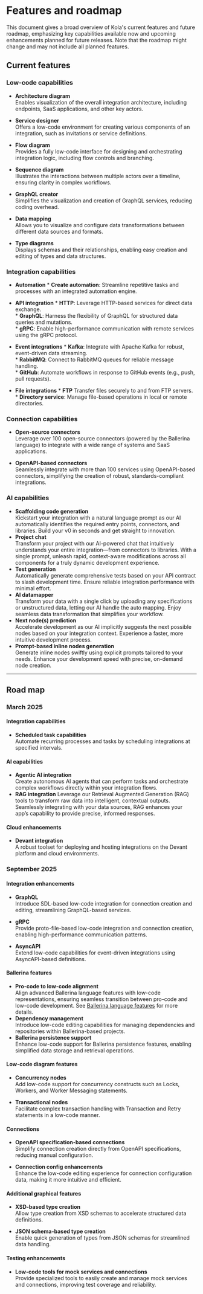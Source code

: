 # **Features and roadmap**

This document gives a broad overview of Kola's current features and future roadmap, emphasizing key capabilities available now and upcoming enhancements planned for future releases. Note that the roadmap might change and may not include all planned features.

## **Current features**

### **Low-code capabilities**

* **Architecture diagram**  
   Enables visualization of the overall integration architecture, including endpoints, SaaS applications, and other key actors.

* **Service designer**  
   Offers a low-code environment for creating various components of an integration, such as invitations or service definitions.

* **Flow diagram**  
   Provides a fully low-code interface for designing and orchestrating integration logic, including flow controls and branching.

* **Sequence diagram**  
   Illustrates the interactions between multiple actors over a timeline, ensuring clarity in complex workflows.

* **GraphQL creator**  
   Simplifies the visualization and creation of GraphQL services, reducing coding overhead.

* **Data mapping**  
   Allows you to visualize and configure data transformations between different data sources and formats.

* **Type diagrams**  
   Displays schemas and their relationships, enabling easy creation and editing of types and data structures.


### **Integration capabilities**

* **Automation**
      * **Create automation**: Streamline repetitive tasks and processes with an integrated automation engine.

* **API integration**
      * **HTTP**: Leverage HTTP-based services for direct data exchange.  
      * **GraphQL**: Harness the flexibility of GraphQL for structured data queries and mutations.  
      * **gRPC**: Enable high-performance communication with remote services using the gRPC protocol.

* **Event integrations**
      * **Kafka**: Integrate with Apache Kafka for robust, event-driven data streaming.  
      * **RabbitMQ**: Connect to RabbitMQ queues for reliable message handling.  
      * **GitHub**: Automate workflows in response to GitHub events (e.g., push, pull requests).

* **File integrations**
      * **FTP** Transfer files securely to and from FTP servers.  
      * **Directory service**: Manage file-based operations in local or remote directories.

### **Connection capabilities**

* **Open-source connectors**  
  Leverage over 100 open-source connectors (powered by the Ballerina language) to integrate with a wide range of systems and SaaS applications.  
    
* **OpenAPI-based connectors**  
  Seamlessly integrate with more than 100 services using OpenAPI-based connectors, simplifying the creation of robust, standards-compliant integrations.


### **AI capabilities**

* **Scaffolding code generation**  
  Kickstart your integration with a natural language prompt as our AI automatically identifies the required entry points, connectors, and libraries. Build your v0 in seconds and get straight to innovation.  
* **Project chat**  
  Transform your project with our AI-powered chat that intuitively understands your entire integration—from connectors to libraries. With a single prompt, unleash rapid, context-aware modifications across all components for a truly dynamic development experience.  
* **Test generation**  
  Automatically generate comprehensive tests based on your API contract to slash development time. Ensure reliable integration performance with minimal effort.  
* **AI datamapper**  
  Transform your data with a single click by uploading any specifications or unstructured data, letting our AI handle the auto mapping. Enjoy seamless data transformation that simplifies your workflow.  
* **Next node(s) prediction**  
  Accelerate development as our AI implicitly suggests the next possible nodes based on your integration context. Experience a faster, more intuitive development process.  
* **Prompt-based inline nodes generation**  
  Generate inline nodes swiftly using explicit prompts tailored to your needs. Enhance your development speed with precise, on-demand node creation.
---

## Road map

### **March 2025**

#### **Integration capabilities**

* **Scheduled task capabilities**  
   Automate recurring processes and tasks by scheduling integrations at specified intervals.

#### **AI capabilities**

* **Agentic AI integration**  
   Create autonomous AI agents that can perform tasks and orchestrate complex workflows directly within your integration flows.  
* **RAG integration** 
   Leverage our Retrieval Augmented Generation (RAG) tools to transform raw data into intelligent, contextual outputs. Seamlessly integrating with your data sources, RAG enhances your app’s capability to provide precise, informed responses. 

#### **Cloud enhancements**

* **Devant integration**  
   A robust toolset for deploying and hosting integrations on the Devant platform and cloud environments.


### **September 2025**

#### **Integration enhancements**

* **GraphQL**  
   Introduce SDL-based low-code integration for connection creation and editing, streamlining GraphQL-based services.

* **gRPC**  
   Provide proto-file-based low-code integration and connection creation, enabling high-performance communication patterns.

* **AsyncAPI**  
   Extend low-code capabilities for event-driven integrations using AsyncAPI-based definitions.

#### **Ballerina features**

* **Pro-code to low-code alignment**  
   Align advanced Ballerina language features with low-code representations, ensuring seamless transition between pro-code and low-code development.
   See [Ballerina language features](language-support.md) for more details.
* **Dependency management**  
   Introduce low-code editing capabilities for managing dependencies and repositories within Ballerina-based projects.
* **Ballerina persistence support**  
   Enhance low-code support for Ballerina persistence features, enabling simplified data storage and retrieval operations.

#### **Low-code diagram features**

* **Concurrency nodes**  
   Add low-code support for concurrency constructs such as Locks, Workers, and Worker Messaging statements.

* **Transactional nodes**  
   Facilitate complex transaction handling with Transaction and Retry statements in a low-code manner.

#### **Connections**

* **OpenAPI specification-based connections**  
   Simplify connection creation directly from OpenAPI specifications, reducing manual configuration.

* **Connection config enhancements**  
   Enhance the low-code editing experience for connection configuration data, making it more intuitive and efficient.

#### **Additional graphical features**

* **XSD-based type creation**  
   Allow type creation from XSD schemas to accelerate structured data definitions.

* **JSON schema-based type creation**  
   Enable quick generation of types from JSON schemas for streamlined data handling.

#### **Testing enhancements**

* **Low-code tools for mock services and connections**  
   Provide specialized tools to easily create and manage mock services and connections, improving test coverage and reliability.
